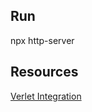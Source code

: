 ## Run

npx http-server

## Resources

[Verlet Integration](https://www.algorithm-archive.org/contents/verlet_integration/verlet_integration.html)